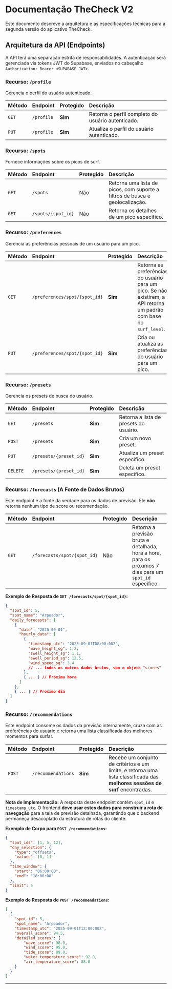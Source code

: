 # Documentação TheCheck V2 

Este documento descreve a arquitetura e as especificações técnicas para a segunda versão do aplicativo TheCheck.

## Arquitetura da API (Endpoints)

A API terá uma separação estrita de responsabilidades. A autenticação será gerenciada via tokens JWT do Supabase, enviados no cabeçalho `Authorization: Bearer <SUPABASE_JWT>`.

### Recurso: `/profile`

Gerencia o perfil do usuário autenticado.

| Método | Endpoint | Protegido | Descrição |
| :--- | :--- | :--- | :--- |
| `GET` | `/profile` | **Sim** | Retorna o perfil completo do usuário autenticado. |
| `PUT` | `/profile` | **Sim** | Atualiza o perfil do usuário autenticado. |



### Recurso: `/spots`

Fornece informações sobre os picos de surf.

| Método | Endpoint | Protegido | Descrição |
| :--- | :--- | :--- | :--- |
| `GET` | `/spots` | Não | Retorna uma lista de picos, com suporte a filtros de busca e geolocalização. |
| `GET` | `/spots/{spot_id}` | Não | Retorna os detalhes de um pico específico. |



### Recurso: `/preferences`

Gerencia as preferências pessoais de um usuário para um pico.

| Método | Endpoint | Protegido | Descrição |
| :--- | :--- | :--- | :--- |
| `GET` | `/preferences/spot/{spot_id}` | **Sim** | Retorna as preferências do usuário para um pico. Se não existirem, a API retorna um padrão com base no `surf_level`. |
| `PUT` | `/preferences/spot/{spot_id}` | **Sim** | Cria ou atualiza as preferências do usuário para um pico. |



### Recurso: `/presets`

Gerencia os presets de busca do usuário.

| Método | Endpoint | Protegido | Descrição |
| :--- | :--- | :--- | :--- |
| `GET` | `/presets` | **Sim** | Retorna a lista de presets do usuário. |
| `POST` | `/presets` | **Sim** | Cria um novo preset. |
| `PUT` | `/presets/{preset_id}` | **Sim** | Atualiza um preset específico. |
| `DELETE`| `/presets/{preset_id}` | **Sim** | Deleta um preset específico. |


### Recurso: `/forecasts` (A Fonte de Dados Brutos)

Este endpoint é a fonte da verdade para os dados de previsão. Ele **não** retorna nenhum tipo de score ou recomendação.

| Método | Endpoint | Protegido | Descrição |
| :--- | :--- | :--- | :--- |
| `GET` | `/forecasts/spot/{spot_id}` | Não | Retorna a previsão bruta e detalhada, hora a hora, para os próximos 7 dias para um `spot_id` específico. |

**Exemplo de Resposta de `GET /forecasts/spot/{spot_id}`:**

```json
{
  "spot_id": 5,
  "spot_name": "Arpoador",
  "daily_forecasts": [
    {
      "date": "2025-09-01",
      "hourly_data": [
        {
          "timestamp_utc": "2025-09-01T08:00:00Z",
          "wave_height_sg": 1.2,
          "swell_height_sg": 1.1,
          "swell_period_sg": 12.5,
          "wind_speed_sg": 3.4
          // ... todos os outros dados brutos, sem o objeto "scores"
        },
        { ... } // Próxima hora
      ]
    },
    { ... } // Próximo dia
  ]
}
```


### Recurso: `/recommendations` 

Este endpoint consome os dados da previsão internamente, cruza com as preferências do usuário e retorna uma lista classificada dos melhores momentos para surfar.

| Método | Endpoint | Protegido | Descrição |
| :--- | :--- | :--- | :--- |
| `POST` | `/recommendations` | **Sim** | Recebe um conjunto de critérios e um limite, e retorna uma lista classificada das **melhores sessões de surf** encontradas. |

**Nota de Implementação:** A resposta deste endpoint contém `spot_id` e `timestamp_utc`. O frontend **deve usar estes dados para construir a rota de navegação** para a tela de previsão detalhada, garantindo que o backend permaneça desacoplado da estrutura de rotas do cliente.

**Exemplo de Corpo para `POST /recommendations`:**

```json
{
  "spot_ids": [1, 5, 12],
  "day_selection": {
    "type": "offsets", 
    "values": [0, 1] 
  },
  "time_window": {
    "start": "06:00:00",
    "end": "18:00:00"
  },
  "limit": 5
}
```

**Exemplo de Resposta de `POST /recommendations`:**

```json
[
  {
    "spot_id": 5,
    "spot_name": "Arpoador",
    "timestamp_utc": "2025-09-01T12:00:00Z",
    "overall_score": 94.5,
    "detailed_scores": {
        "wave_score": 98.0,
        "wind_score": 95.0,
        "tide_score": 89.0,
        "water_temperature_score": 92.0,
        "air_temperature_score": 88.0
    }
  }
]
```

-----
